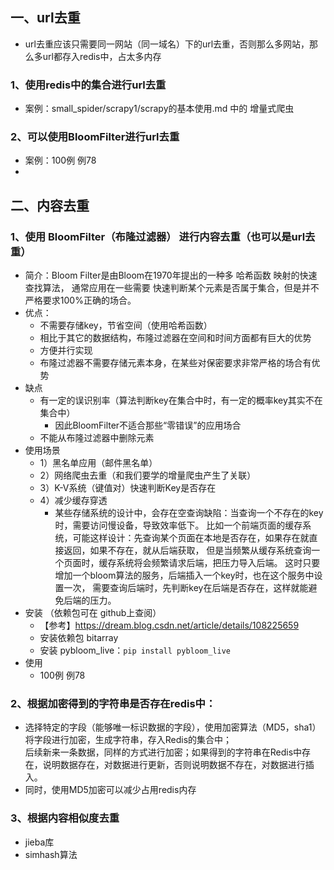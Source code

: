 ## 一、url去重
- url去重应该只需要同一网站（同一域名）下的url去重，否则那么多网站，那么多url都存入redis中，占太多内存
### 1、使用redis中的集合进行url去重
- 案例：small_spider/scrapy1/scrapy的基本使用.md 中的 增量式爬虫
### 2、可以使用BloomFilter进行url去重
- 案例：100例 例78
-


## 二、内容去重
### 1、使用 BloomFilter（布隆过滤器） 进行内容去重（也可以是url去重）
- 简介：Bloom Filter是由Bloom在1970年提出的一种多 哈希函数 映射的快速查找算法，
      通常应用在一些需要 快速判断某个元素是否属于集合，但是并不严格要求100%正确的场合。
- 优点：
    - 不需要存储key，节省空间（使用哈希函数）
    - 相比于其它的数据结构，布隆过滤器在空间和时间方面都有巨大的优势
    - 方便并行实现
    - 布隆过滤器不需要存储元素本身，在某些对保密要求非常严格的场合有优势
- 缺点
    - 有一定的误识别率（算法判断key在集合中时，有一定的概率key其实不在集合中）
        - 因此BloomFilter不适合那些“零错误”的应用场合
    - 不能从布隆过滤器中删除元素
- 使用场景
    - 1）黑名单应用（邮件黑名单）
    - 2）网络爬虫去重（和我们要学的增量爬虫产生了关联）
    - 3）K-V系统（键值对）快速判断Key是否存在
    - 4）减少缓存穿透
        - 某些存储系统的设计中，会存在空查询缺陷：当查询一个不存在的key时，需要访问慢设备，导致效率低下。
          比如一个前端页面的缓存系统，可能这样设计：先查询某个页面在本地是否存在，如果存在就直接返回，如果不存在，就从后端获取，
          但是当频繁从缓存系统查询一个页面时，缓存系统将会频繁请求后端，把压力导入后端。
          这时只要增加一个bloom算法的服务，后端插入一个key时，也在这个服务中设置一次，
          需要查询后端时，先判断key在后端是否存在，这样就能避免后端的压力。
- 安装 （依赖包可在 github上查阅）
    - 【参考】https://dream.blog.csdn.net/article/details/108225659
    - 安装依赖包 bitarray
    - 安装 pybloom_live：`pip install pybloom_live`
- 使用
    - 100例 例78
    
### 2、根据加密得到的字符串是否存在redis中：
- 选择特定的字段（能够唯一标识数据的字段），使用加密算法（MD5，sha1）将字段进行加密，生成字符串，存入Redis的集合中；  
  后续新来一条数据，同样的方式进行加密；如果得到的字符串在Redis中存在，说明数据存在，对数据进行更新，否则说明数据不存在，对数据进行插入。
- 同时，使用MD5加密可以减少占用redis内存
  
### 3、根据内容相似度去重
- jieba库
- simhash算法